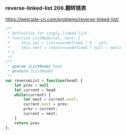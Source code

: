 ### reverse-linked-list 206.翻转链表

https://leetcode-cn.com/problems/reverse-linked-list/

```js
/**
 * Definition for singly-linked list.
 * function ListNode(val, next) {
 *     this.val = (val===undefined ? 0 : val)
 *     this.next = (next===undefined ? null : next)
 * }
 */
/**
 * @param {ListNode} head
 * @return {ListNode}
 */
var reverseList = function(head) {
    let prev = null
    let current = head
    while(current) {
        let next = current.next;
        current.next = prev;
        prev = current;
        current = next;
    } 
    return prev
};





```

